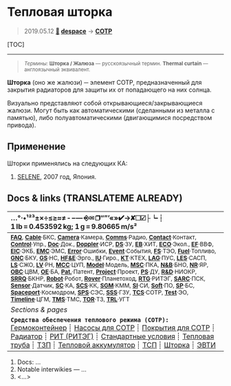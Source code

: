 # Тепловая шторка
> 2019.05.12 **[🚀](../index/index.md) [despace](index.md)** → **[СОТР](tcs.md)**

[TOC]

---

> <small>*Термины:* **Шторка / Жалюза** — русскоязычный термин. **Thermal curtain** — англоязычный эквивалент.</small>

**Шторка** (оно же жалюзи) ─ элемент СОТР, предназначенный для закрытия радиаторов для защиты их от попадающего на них солнца.

Визуально представляют собой открывающиеся/закрывающиеся жалюзи. Могут быть как автоматическими (сделанными из металла с памятью), либо полуавтоматическими (двигающимися посредством привода).



## Применение
Шторки применялись на следующих КА:

   1. [SELENE](selene.md), 2007 год, Япония.



<p style="page-break-after:always"> </p>

## Docs & links (TRANSLATEME ALREADY)
|…°·•¹²³±×÷≤≥≈≠ ‑ −— ⎆✉ ❐“”’«»✔→✘☐☑├┕┆ 1 lb = 0.453592 kg; 1 g = 9.80665 m/s²|
|:--|
|<small>**[FAQ](faq.md)**, **[Cable](cable.md)**·БКС, **[Camera](cam.md)**·Камера, **[Comms](comms.md)**·Радио, **[Contact](contact.md)**·Контакт, **[Control](control.md)**·Упр., **[Doc](doc.md)**·Док., **[Doppler](doppler.md)**·ИСР, **[DS](ds.md)**·ЗУ, **[EB](eb.md)**·ХИТ, **[ECO](ecology.md)**·Экол., **[EF](ef.md)**·ВВФ, **[ElC](elc.md)**·ЭКБ, **[EMC](emc.md)**·ЭМС, **[Error](error.md)**·Ошибки, **[Event](event.md)**·События, **[FS](fs.md)**·ТЭО, **[Fuel](fuel.md)**·Топливо, **[GNC](gnc.md)**·БКУ, **[GS](scs.md)**·НС, **[HF&E](hfe.md)**·Эрго., **[IU](iu.md)**·Гиро., **[KT](kt.md)**·КТЕХ, **[LAG](lag.md)**·ПУC, **[LES](les.md)**·САСП, **[LS](ls.md)**·СЖО, **[LV](lv.md)**·РН, **[MCC](mcc.md)**·ЦУП, **[Model](model.md)**·Модель, **[MSC](sc.md)**·ПКА, **[N&B](nnb.md)**·БНО, **[NR](nr.md)**·ЯР, **[OBC](obc.md)**·ЦВМ, **[OE](oe.md)**·БА, **[Pat.](патент.md)**·Патент, **[Project](project.md)**·Проект, **[PS](ps.md)**·ДУ, **[R&D](rnd.md)**·НИОКР, **[SRRQ](srrq.md)**·БКНР, **[Robot](robotics.md)**·Робот, **[Rover](rover.md)**·Планетоход, **[RTG](rtg.md)**·РИТЭГ, **[SARC](sarc.md)**·ПСК, **[Sensor](sensor.md)**·Датчик, **[SC](sc.md)**·КА, **[SCS](scs.md)**·КК, **[SGM](sgm.md)**·КММ, **[SI](si.md)**·СИ, **[Soft](soft.md)**·ПО, **[SP](sp.md)**·БС, **[Spaceport](spaceport.md)**·Космодром, **[SPS](sps.md)**·СЭС, **[SSS](sss.md)**·ГЗУ, **[TCS](tcs.md)**·СОТР, **[Test](test.md)**·ЭО, **[Timeline](timeline.md)**·ЦГМ, **[TMS](tms.md)**·ТМС, **[TOR](tor.md)**·ТЗ, **[TRL](trl.md)**·УГТ</small>|
|*Sections & pages*|
|**`Средства обеспечения теплового режима (СОТР):`**<br> [Гермоконтейнер](гермоконтейнер.md) ┊ [Насосы для СОТР](сотр_насос.md) ┊ [Покрытия для СОТР](сотр_покрытия.md) ┊ [Радиатор](радиатор.md) ┊ [РИТ (РИТЭГ)](rtg.md) ┊ [Стандартные условия](sctp.md) ┊ [Тепловая труба](hp.md) ┊ [ТЗП](hs.md) ┊ [Тепловой аккумулятор](heat_bank.md) ┊ [ТСП](tsp.md) ┊ [Шторка](thermal_curtain.md) ┊ [ЭВТИ](mli.md) |

   1. Docs: …
   1. Notable interwikies — …
   1. <…>
